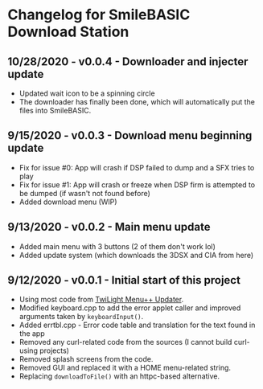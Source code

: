# Changelog for SmileBASIC Download Station

## 10/28/2020 - v0.0.4 - Downloader and injecter update

* Updated wait icon to be a spinning circle
* The downloader has finally been done, which will automatically put the files into SmileBASIC.

## 9/15/2020 - v0.0.3 - Download menu beginning update

* Fix for issue #0: App will crash if DSP failed to dump and a SFX tries to play
* Fix for issue #1: App will crash or freeze when DSP firm is attempted to be dumped (if wasn't not found before)
* Added download menu (WIP)

## 9/13/2020 - v0.0.2 - Main menu update

* Added main menu with 3 buttons (2 of them don't work lol)
* Added update system (which downloads the 3DSX and CIA from here)

## 9/12/2020 - v0.0.1 - Initial start of this project

* Using most code from [TwiLight Menu++ Updater](https://github.com/RocketRobz/TWiLightMenu-Updater).
* Modified keyboard.cpp to add the error applet caller and improved arguments taken by `keyboardInput()`.
* Added errtbl.cpp - Error code table and translation for the text found in the app
* Removed any curl-related code from the sources (I cannot build curl-using projects)
* Removed splash screens from the code.
* Removed GUI and replaced it with a HOME menu-related string.
* Replacing `downloadToFile()` with an httpc-based alternative.
